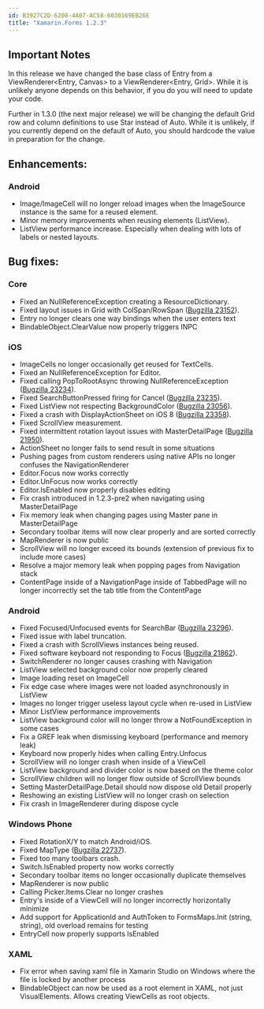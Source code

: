 ```yaml
---
id: B3927C2D-6208-4A07-AC58-6030169EB26E
title: "Xamarin.Forms 1.2.3"
---
```


## Important Notes
In this release we have changed the base class of Entry from a ViewRenderer<Entry, Canvas> to a ViewRenderer<Entry, Grid>. While it is unlikely anyone depends on this behavior, if you do you will need to update your code.

Further in 1.3.0 (the next major release) we will be changing the default Grid row and column definitions to use Star instead of Auto. While it is unlikely, if you currently depend on the default of Auto, you should hardcode the value in preparation for the change.

## Enhancements:

### Android

- Image/ImageCell will no longer reload images when the ImageSource instance is the same for a reused element.
- Minor memory improvements when reusing elements (ListView).
- ListView performance increase. Especially when dealing with lots of labels or nested layouts.

## Bug fixes:

### Core

- Fixed an NullReferenceException creating a ResourceDictionary.
- Fixed layout issues in Grid with ColSpan/RowSpan ([Bugzilla 23152](https://bugzilla.xamarin.com/show_bug.cgi?id=23152)).
- Entry no longer clears one way bindings when the user enters text
- BindableObject.ClearValue now properly triggers INPC

### iOS

- ImageCells no longer occasionally get reused for TextCells.
- Fixed an NullReferenceException for Editor.
- Fixed calling PopToRootAsync throwing NullReferenceException ([Bugzilla 23234](https://bugzilla.xamarin.com/show_bug.cgi?id=23234)).
- Fixed SearchButtonPressed firing for Cancel ([Bugzilla 23235](https://bugzilla.xamarin.com/show_bug.cgi?id=23235)).
- Fixed ListView not respecting BackgroundColor ([Bugzilla 23056](https://bugzilla.xamarin.com/show_bug.cgi?id=23056)).
- Fixed a crash with DisplayActionSheet on iOS 8 ([Bugzilla 23358](https://bugzilla.xamarin.com/show_bug.cgi?id=23358)).
- Fixed ScrollView measurement.
- Fixed intermittent rotation layout issues with MasterDetailPage ([Bugzilla 21950](https://bugzilla.xamarin.com/show_bug.cgi?id=21950)).
- ActionSheet no longer fails to send result in some situations
- Pushing pages from custom renderers using native APIs no longer confuses the NavigationRenderer
- Editor.Focus now works correctly
- Editor.UnFocus now works correctly
- Editor.IsEnabled now properly disables editing
- Fix crash introduced in 1.2.3-pre2 when navigating using MasterDetailPage
- Fix memory leak when changing pages using Master pane in MasterDetailPage
- Secondary toolbar items will now clear properly and are sorted correctly
- MapRenderer is now public
- ScrollView will no longer exceed its bounds (extension of previous fix to include more cases)
- Resolve a major memory leak when popping pages from Navigation stack
- ContentPage inside of a NavigationPage inside of TabbedPage will no longer incorrectly set the tab title from the ContentPage

### Android
- Fixed Focused/Unfocused events for SearchBar ([Bugzilla 23296](https://bugzilla.xamarin.com/show_bug.cgi?id=23296)).
- Fixed issue with label truncation.
- Fixed a crash with ScrollViews instances being reused.
- Fixed software keyboard not responding to Focus ([Bugzilla 21862](https://bugzilla.xamarin.com/show_bug.cgi?id=21862)).
- SwitchRenderer no longer causes crashing with Navigation
- ListView selected background color now properly cleared
- Image loading reset on ImageCell
- Fix edge case where images were not loaded asynchronously in ListView
- Images no longer trigger useless layout cycle when re-used in ListView
- Minor ListView performance improvements
- ListView background color will no longer throw a NotFoundException in some cases
- Fix a GREF leak when dismissing keyboard (performance and memory leak)
- Keyboard now properly hides when calling Entry.Unfocus
- ScrollView will no longer crash when inside of a ViewCell
- ListView background and divider color is now based on the theme color
- ScrollView children will no longer flow outside of ScrollView bounds
- Setting MasterDetailPage.Detail should now dispose old Detail properly
- Reshowing an existing ListView will no longer crash on selection
- Fix crash in ImageRenderer during dispose cycle

### Windows Phone

- Fixed RotationX/Y to match Android/iOS.
- Fixed MapType ([Bugzilla 22737](https://bugzilla.xamarin.com/show_bug.cgi?id=22737)).
- Fixed too many toolbars crash.
- Switch.IsEnabled property now works correctly
- Secondary toolbar items no longer occasionally duplicate themselves
- MapRenderer is now public
- Calling Picker.Items.Clear no longer crashes
- Entry's inside of a ViewCell will no longer incorrectly horizontally minimize
- Add support for ApplicationId and AuthToken to FormsMaps.Init (string, string), old overload remains for testing
- EntryCell now properly supports IsEnabled

### XAML

- Fix error when saving xaml file in Xamarin Studio on Windows where the file is locked by another process
- BindableObject can now be used as a root element in XAML, not just VisualElements. Allows creating ViewCells as root objects.

